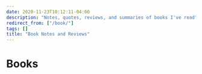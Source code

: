 ```yaml
---
date: 2020-11-23T10:12:11-04:00
description: "Notes, quotes, reviews, and summaries of books I've read"
redirect_from: ["/book/"]
tags: []
title: "Book Notes and Reviews"
---
```


# Books
